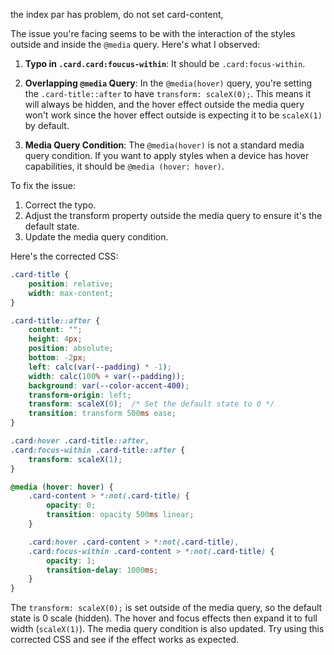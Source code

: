 the index par has problem,  do not set card-content,

The issue you're facing seems to be with the interaction of the styles outside and inside the `@media` query. Here's what I observed:

1. **Typo in `.card.card:foucus-within`**: It should be `.card:focus-within`.

2. **Overlapping `@media` Query**: In the `@media(hover)` query, you're setting the `.card-title::after` to have `transform: scaleX(0);`. This means it will always be hidden, and the hover effect outside the media query won't work since the hover effect outside is expecting it to be `scaleX(1)` by default. 

3. **Media Query Condition**: The `@media(hover)` is not a standard media query condition. If you want to apply styles when a device has hover capabilities, it should be `@media (hover: hover)`.

To fix the issue:

1. Correct the typo.
2. Adjust the transform property outside the media query to ensure it's the default state.
3. Update the media query condition.

Here's the corrected CSS:

```css
.card-title {
    position: relative;
    width: max-content;
}

.card-title::after {
    content: "";
    height: 4px;
    position: absolute;
    bottom: -2px;
    left: calc(var(--padding) * -1);
    width: calc(100% + var(--padding));
    background: var(--color-accent-400);
    transform-origin: left;
    transform: scaleX(0);  /* Set the default state to 0 */
    transition: transform 500ms ease;
}

.card:hover .card-title::after,
.card:focus-within .card-title::after {
    transform: scaleX(1);
}

@media (hover: hover) {
    .card-content > *:not(.card-title) {
        opacity: 0;
        transition: opacity 500ms linear;
    }

    .card:hover .card-content > *:not(.card-title),
    .card:focus-within .card-content > *:not(.card-title) {
        opacity: 1;
        transition-delay: 1000ms;
    }
}
```

The `transform: scaleX(0);` is set outside of the media query, so the default state is 0 scale (hidden). The hover and focus effects then expand it to full width (`scaleX(1)`). The media query condition is also updated. Try using this corrected CSS and see if the effect works as expected.